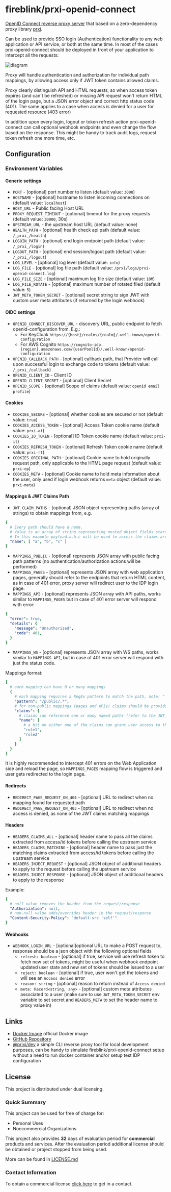 # fireblink/prxi-openid-connect

[OpenID Connect reverse proxy server](https://hub.docker.com/r/fireblink/prxi-openid-connect) that based on a zero-dependency proxy library [prxi](https://www.npmjs.com/package/prxi).

Can be used to provide SSO login (Authentication) functionality to any web application or API service, or both at the same time.
In most of the cases prxi-openid-connect should be deployed in front of your application to intercept all the requests:

![diagram](docs/assets/prxi-openid-connect.png)

Proxy will handle authentication and authorization for individual path mappings, by allowing access only if JWT token contains allowed claims.

Proxy clearly distinguish API and HTML requests, so when access token expires (and can't be refreshed) or missing API request won't return HTML of the login page, but a JSON error object and correct http status code (401). The same applies to a case when access is denied for a user for requested resource (403 error)

In addition upon every login, logout or token refresh action prxi-openid-connect can call optional webhook endpoints and even change the flow based on the response. This might be handy to track audit logs, request token refresh one more time, etc.

## Configuration

### Environment Variables

#### Generic settings
- `PORT` - [optional] port number to listen (default value: `3000`)
- `HOSTNAME` - [optional] hostname to listen incoming connections on (default value: `localhost`)
- `HOST_URL` - Public facing Host URL
- `PROXY_REQUEST_TIMEOUT` - [optional] timeout for the proxy requests (default value: `30000`, 30s)
- `UPSTREAM_URL` - the upstream host URL (default value: none)
- `HEALTH_PATH` - [optional] health check api path (default value: `/_prxi_/health`)
- `LOGOIN_PATH` - [optional] end login endpoint path (default value: `/_prxi_/login`)
- `LOGOUT_PATH` - [optional] end session/logout path (default value: `/_prxi_/logout`)
- `LOG_LEVEL` - [optional] log level (default value: `info`)
- `LOG_FILE` - [optional] log file path (default value: `/prxi/logs/prxi-openid-connect.log`)
- `LOG_FILE_SIZE` - [optional] maximum log file size (default value: `10M`)
- `LOG_FILE_ROTATE` - [optional] maximum number of rotated filed (default value: `5`)
- `JWT_META_TOKEN_SECRET` - [optional] secret string to sign JWT with custom user meta attributes (if returned by the login webhook)

#### OIDC settings
- `OPENID_CONNECT_DISCOVER_URL` - discovery URL, public endpoint to fetch openid-configuration from. E.g.:
  - For KeyCloak `https://{host}/realms/{realm}/.well-known/openid-configuration`
  - For AWS Cognito `https://cognito-idp.{region}.amazonaws.com/{userPoolId}/.well-known/openid-configuration`
- `OPENID_CALLBACK_PATH` - [optional] callback path, that Provider will call upon successful login to exchange code to tokens (default value: `/_prxi_/callback`)
- `OPENID_CLIENT_ID` - Client ID
- `OPENID_CLIENT_SECRET` - [optional] Client Secret
- `OPENID_SCOPE` - [optional] Scope of claims (default value: `openid email profile`)

#### Cookies
- `COOKIES_SECURE` - [optional] whether cookies are secured or not (default value: `true`)
- `COOKIES_ACCESS_TOKEN` - [optional] Access Token cookie name (default value: `prxi-at`)
- `COOKIES_ID_TOKEN` - [optional] ID Token cookie name (default value: `prxi-it`)
- `COOKIES_REFRESH_TOKEN` - [optional] Refresh Token cookie name (default value: `prxi-rt`)
- `COOKIES_ORIGINAL_PATH` - [optional] Cookie name to hold originally request path, only applicable to the HTML page request (default value: `prxi-op`)
- `COOKIES_META` - [optional] Cookie name to hold meta information about the user, only used if login webhook returns `meta` object (default value: `prxi-meta`)

#### Mappings & JWT Claims Path

- `JWT_CLAIM_PATHS` - [optional] JSON object representing paths (array of strings) to obtain mappings from, e.g.

```yaml
{
  # Every path should have a name.
  # Value is an array of string representing nested object fields starting from JWT payload
  # In this example payload.a.b.c will be used to access the claims array
  "name": [ "a", "b", "c" ]
}
```
- `MAPPINGS_PUBLIC` - [optional] represents JSON array with public facing path patterns (no authentication/authorization actions will be performed)
- `MAPPINGS_PAGES` - [optional] represents JSON array with web application pages, generally should refer to the endpoints that return HTML content, as in case of 401 error, proxy server will redirect user to the IDP login page.
- `MAPPINGS_API` - [optional] represents JSON array with API paths, works similar to `MAPPINGS_PAGES` but in case of 401 error server will respond with error:

```yaml
{
  "error": true,
  "details": {
    "message": "Unauthorized",
    "code": 401,
  }
}
```

- `MAPPINGS_WS` - [optional] represents JSON array with WS paths, works similar to `MAPPINGS_API`, but in case of 401 error server will respond with just the status code.

Mappings format:

```yaml
[
  # each mapping can have 0 or many mappings
  {
    # each mapping requires a RegEx pattern to match the path, note: ^ and $ characters can be omitted
    "pattern": "/public/.*",
    # for non-public mappings (pages and APIs) claims should be provided to grant access to the resource
    "claims": {
      # claims can reference one or many named paths (refer to the JWT_CLAIM_PATHS environment variable configuration)
      "name": [
        # a hit on either one of the claims can grant user access to the resource
        "role1",
        "role2"
      ]
    }
  }
]
```

It is highly recommended to intercept 401 errors on the Web Application side and reload the page, so `MAPPINGS_PAGES` mapping flow is triggered and user gets redirected to the login page.

#### Redirects
- `REDIRECT_PAGE_REQUEST_ON_404` - [optional] URL to redirect when no mapping found for requested path
- `REDIRECT_PAGE_REQUEST_ON_403` - [optional] URL to redirect when no access is denied, as none of the JWT claims matching mappings

#### Headers

- `HEADERS_CLAIMS_ALL` - [optional] header name to pass all the claims extracted from access/id tokens before calling the upstream service
- `HEADERS_CLAIMS_MATCHING` - [optional] header name to pass just the matching claims extracted from access/id tokens before calling the upstream service
- `HEADERS_INJECT_REQUEST` - [optional] JSON object of additional headers to apply to the request before calling the upstream service
- `HEADERS_INJECT_RESPONSE` - [optional] JSON object of additional headers to apply to the response

Example:
```yaml
{
  # null value removes the header from the request/response
  "Authorization": null,
  # non-null value adds/overrides header in the request/response
  "Content-Security-Policy": "default-src 'self'"
}
```

#### Webhooks
- `WEBHOOK_LOGIN_URL` - [optional]optional URL to make a POST request to, response should be a json object with the following optional fields
  - `refresh: boolean` - [optional] if true, service will use refresh token to fetch new set of tokens, might be useful when webhook endpoint updated user state and new set of tokens should be issued to a user
  - `reject: boolean` - [optional] if true, user won't get the tokens and will see an `Access denied` error
  - `reason: string` - [optional] reason to return instead of `Access denied`
  - `meta: Record<string, any>` - [optional] custom meta attributes associated to a user (make sure to use `JWT_META_TOKEN_SECRET` env variable to set secret and `HEADERS_META` to set the header name to proxy value in)

## Links

- [Docker Image](https://hub.docker.com/r/fireblink/prxi-openid-connect) official Docker image
- [GitHub Repository](https://github.com/FireBlinkLTD/prxi-openid-connect)
- [@prixi/dev](https://www.npmjs.com/package/@prxi/dev) a simple CLI reverse proxy tool for local development purposes, can be handy to simulate fireblink/prxi-openid-connect setup without a need to run docker container and/or setup test IDP configuration

## License

This project is distributed under dual licensing.

### Quick Summary

This project can be used for free of charge for:
- Personal Uses
- Noncommercial Organizations

This project also provides **32** days of evaluation period for **commercial** products and services. After the evaluation period additional license should be obtained or project stopped from being used.

More can be found in [LICENSE.md](https://github.com/FireBlinkLTD/prxi-openid-connect/blob/main/LICENSE.md)

### Contact Information

To obtain a commercial license [click here](https://fireblink.com/#contact-us) to get in a contact.
